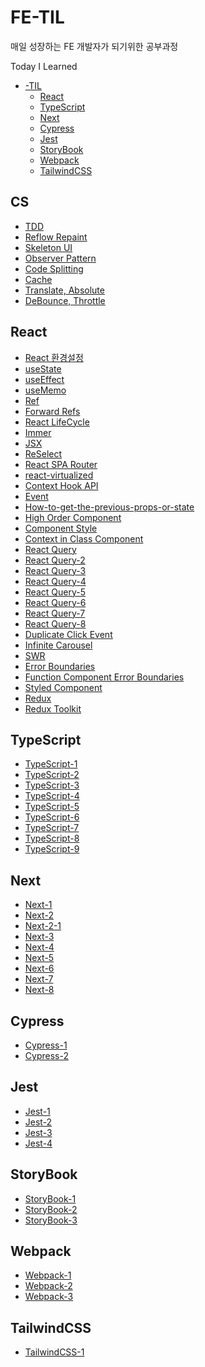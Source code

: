 # FE-TIL
매일 성장하는 FE 개발자가 되기위한 공부과정

Today I Learned<br>

- [-TIL](#FE-TIL)
  - [React](#react)
  - [TypeScript](#typescript)
  - [Next](#next)
  - [Cypress](#cypress)
  - [Jest](#jest)
  - [StoryBook](#storybook)
  - [Webpack](#webpack)
  - [TailwindCSS](#tailwindcss)

## CS
  - [TDD](https://github.com/ohseungik/FE-TIL/blob/main/CS/TDD%20(47).md)
  - [Reflow Repaint](https://github.com/ohseungik/FE-TIL/blob/main/CS/Reflow%20Repaint%20(58).md)
  - [Skeleton UI](https://github.com/ohseungik/FE-TIL/blob/main/CS/Skeleton%20UI%20(59).md)
  - [Observer Pattern](https://github.com/ohseungik/FE-TIL/blob/main/CS/Observer%20Pattern%20(63).md)
  - [Code Splitting](https://github.com/ohseungik/FE-TIL/blob/main/CS/Code%20Splitting%20(66).md)
  - [Cache](https://github.com/ohseungik/FE-TIL/blob/main/CS/Cache%20(70).md)
  - [Translate, Absolute](https://github.com/ohseungik/FE-TIL/blob/main/CS/Translate,%20Absolute%20(71).md)
  - [DeBounce, Throttle](https://github.com/ohseungik/FE-TIL/blob/main/CS/DeBounce,%20Throttle%20(72).md)


## React
  - [React 환경설정](https://github.com/ohseungik/FE-TIL/blob/main/React/React%20%ED%99%98%EA%B2%BD%EC%84%A4%EC%A0%95%20(1).md)
  - [useState](https://github.com/ohseungik/FE-TIL/blob/main/React/useState%20(2).md)
  - [useEffect](https://github.com/ohseungik/FE-TIL/blob/main/React/useEffect%20(3).md)
  - [useMemo](https://github.com/ohseungik/FE-TIL/blob/main/React/useMemo%20(4).md)
  - [Ref](https://github.com/ohseungik/FE-TIL/blob/main/React/Ref%20(5).md)
  - [Forward Refs](https://github.com/ohseungik/FE-TIL/blob/main/React/Forward%20Refs%20(6).md)
  - [React LifeCycle](https://github.com/ohseungik/FE-TIL/blob/main/React/React%20LifeCycle%20(7).md)
  - [Immer](https://github.com/ohseungik/FE-TIL/blob/main/React/Immer%20(8).md)
  - [JSX](https://github.com/ohseungik/FE-TIL/blob/main/React/JSX%20(9).md)
  - [ReSelect](https://github.com/ohseungik/FE-TIL/blob/main/React/ReSelect%20(10).md)
  - [React SPA Router](https://github.com/ohseungik/FE-TIL/blob/main/React/React%20SPA%20Router%20(11).md)
  - [react-virtualized](https://github.com/ohseungik/FE-TIL/blob/main/React/react-virtualized%20(12).md)
  - [Context Hook API](https://github.com/ohseungik/FE-TIL/blob/main/React/Context%20Hook%20API%20(13).md)
  - [Event](https://github.com/ohseungik/FE-TIL/blob/main/React/Event%20(14).md)
  - [How-to-get-the-previous-props-or-state](https://github.com/ohseungik/FE-TIL/blob/main/React/How-to-get-the-previous-props-or-state%20(15).md)
  - [High Order Component](https://github.com/ohseungik/FE-TIL/blob/main/React/High%20Order%20Component%20(16).md)
  - [Component Style](https://github.com/ohseungik/FE-TIL/blob/main/React/Component%20Style%20(17).md)
  - [Context in Class Component](https://github.com/ohseungik/FE-TIL/blob/main/React/Context%20in%20Class%20Component%20(18).md)
  - [React Query](https://github.com/ohseungik/FE-TIL/blob/main/React/React%20Query/React%20Query%20(19).md)
  - [React Query-2](https://github.com/ohseungik/FE-TIL/blob/main/React/React%20Query/React%20Query-2%20(20).md)
  - [React Query-3](https://github.com/ohseungik/FE-TIL/blob/main/React/React%20Query/React%20Query-3%20(21).md)
  - [React Query-4](https://github.com/ohseungik/FE-TIL/blob/main/React/React%20Query/React%20Query-4%20(22).md)
  - [React Query-5](https://github.com/ohseungik/FE-TIL/blob/main/React/React%20Query/React%20Query-5%20(23).md)
  - [React Query-6](https://github.com/ohseungik/FE-TIL/blob/main/React/React%20Query/React%20Query-6%20(24).md)
  - [React Query-7](https://github.com/ohseungik/FE-TIL/blob/main/React/React%20Query/React%20Query-7%20(25).md)
  - [React Query-8](https://github.com/ohseungik/FE-TIL/blob/main/React/React%20Query/React%20Query-8%20(26).md)
  - [Duplicate Click Event](https://github.com/ohseungik/FE-TIL/blob/main/React/Duplicate%20Click%20Event%20(52).md)
  - [Infinite Carousel](https://github.com/ohseungik/FE-TIL/blob/main/React/Infinite%20Carousel%20(53).md) 
  - [SWR](https://github.com/ohseungik/FE-TIL/blob/main/React/SWR%20(54).md) 
  - [Error Boundaries](https://github.com/ohseungik/FE-TIL/blob/main/React/Error%20Boundaries%20(55).md) 
  - [Function Component Error Boundaries](https://github.com/ohseungik/FE-TIL/blob/main/React/Function%20Component%20Error%20Boundaries%20(56).md) 
  - [Styled Component](https://github.com/ohseungik/FE-TIL/blob/main/React/Styled%20Component%20(57).md) 
  - [Redux](https://github.com/ohseungik/FE-TIL/blob/main/React/Redux%20(64).md) 
  - [Redux Toolkit](https://github.com/ohseungik/FE-TIL/blob/main/React/Redux%20Toolkit%20(65).md) 

## TypeScript
  - [TypeScript-1](https://github.com/ohseungik/FE-TIL/blob/main/TypeScript/TypeScript-1%20(27).md)
  - [TypeScript-2](https://github.com/ohseungik/FE-TIL/blob/main/TypeScript/TypeScript-2%20(28).md)
  - [TypeScript-3](https://github.com/ohseungik/FE-TIL/blob/main/TypeScript/TypeScript-3%20(29).md)
  - [TypeScript-4](https://github.com/ohseungik/FE-TIL/blob/main/TypeScript/TypeScript-4%20(30).md)
  - [TypeScript-5](https://github.com/ohseungik/FE-TIL/blob/main/TypeScript/TypeScript-5%20(31).md)
  - [TypeScript-6](https://github.com/ohseungik/FE-TIL/blob/main/TypeScript/TypeScript-6%20(32).md)
  - [TypeScript-7](https://github.com/ohseungik/FE-TIL/blob/main/TypeScript/TypeScript-7%20(33).md)
  - [TypeScript-8](https://github.com/ohseungik/FE-TIL/blob/main/TypeScript/TypeScript-8%20(34).md)
  - [TypeScript-9](https://github.com/ohseungik/FE-TIL/blob/main/TypeScript/TypeScript-9%20(35).md)

## Next
  - [Next-1](https://github.com/ohseungik/FE-TIL/blob/main/Next/Next-1%20(36).md)
  - [Next-2](https://github.com/ohseungik/FE-TIL/blob/main/Next/Next-2%20(37).md)
  - [Next-2-1](https://github.com/ohseungik/FE-TIL/blob/main/Next/Next-2-1%20(38).md)
  - [Next-3](https://github.com/ohseungik/FE-TIL/blob/main/Next/Next-3%20(39).md)
  - [Next-4](https://github.com/ohseungik/FE-TIL/blob/main/Next/Next-4%20(40).md)
  - [Next-5](https://github.com/ohseungik/FE-TIL/blob/main/Next/Next-5%20(41).md)
  - [Next-6](https://github.com/ohseungik/FE-TIL/blob/main/Next/Next-6%20(42).md)
  - [Next-7](https://github.com/ohseungik/FE-TIL/blob/main/Next/Next-7%20(43).md)
  - [Next-8](https://github.com/ohseungik/FE-TIL/blob/main/Next/Next-8%20(44).md)
  
## Cypress
  - [Cypress-1](https://github.com/ohseungik/FE-TIL/blob/main/Cypress/Cypress-1%20(45).md)
  - [Cypress-2](https://github.com/ohseungik/FE-TIL/blob/main/Cypress/Cypress-2%20(46).md)

## Jest
  - [Jest-1](https://github.com/ohseungik/FE-TIL/blob/main/Jest/Jest-1%20(48).md)
  - [Jest-2](https://github.com/ohseungik/FE-TIL/blob/main/Jest/Jest-2%20(49).md)
  - [Jest-3](https://github.com/ohseungik/FE-TIL/blob/main/Jest/Jest-3%20(50).md)
  - [Jest-4](https://github.com/ohseungik/FE-TIL/blob/main/Jest/Jest-4%20(51).md)

## StoryBook
  - [StoryBook-1](https://github.com/ohseungik/FE-TIL/blob/main/StoryBook/StoryBook-1%20(60).md)
  - [StoryBook-2](https://github.com/ohseungik/FE-TIL/blob/main/StoryBook/StoryBook-2%20(61).md)
  - [StoryBook-3](https://github.com/ohseungik/FE-TIL/blob/main/StoryBook/StoryBook-3%20(62).md)

## Webpack
  - [Webpack-1](https://github.com/ohseungik/FE-TIL/blob/main/Webpack/Webpack-1%20(67).md)
  - [Webpack-2](https://github.com/ohseungik/FE-TIL/blob/main/Webpack/Webpack-2%20(68).md)
  - [Webpack-3](https://github.com/ohseungik/FE-TIL/blob/main/Webpack/Webpack-3%20(69).md)

## TailwindCSS
  - [TailwindCSS-1](https://github.com/ohseungik/FE-TIL/blob/main/TailwindCSS/TailwindCSS-1%20(73).md)